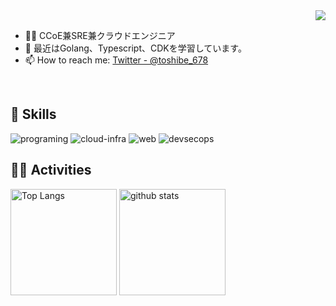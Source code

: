 <!-- 1. GitHub usernameを変更 -->
<div align="right">
  <img src="https://komarev.com/ghpvc/?username=toshi-click" />
</div>


<!-- 2. プロフィールや連絡先を変更 -->
- 🧑‍💻 CCoE兼SRE兼クラウドエンジニア
- 🌱 最近はGolang、Typescript、CDKを学習しています。
- 📫 How to reach me: [Twitter - @toshibe_678](https://twitter.com/toshibe_678)
<br>


<!-- 3. 好きな技術スタックに変更 -->
<!-- ライトモート：theme=light, ダークモート：theme=dark -->
<!-- アイコンの選択肢一覧：https://arc.net/l/quote/zizyykfh -->
## 🌱 Skills
<img alt="programing" src="https://skillicons.dev/icons?theme=dark&perline=7&i=html,css,js,ts,python,go,php,java,ruby" />
<img alt="cloud-infra" src="https://skillicons.dev/icons?theme=dark&perline=7&i=aws,gcp,azure,cloudflare,linux,bash,github,gitlab,jenkins,raspberrypi" />
<img alt="web" src="https://skillicons.dev/icons?theme=dark&perline=7&i=html,css,react,astro,django,laravel" />
<img alt="devsecops" src="https://skillicons.dev/icons?theme=dark&perline=7&i=kubernetes,ansible,docker,terraform" />
<br>


<!-- 4. GitHub usernameを変更, 2箇所 -->
<!-- ライトモート：theme=light, ダークモート：theme=vue-dark  -->
## 🏃‍♀️ Activities
<div align="left"> 
  <img alt="Top Langs" height="170px" src="https://github-readme-stats.vercel.app/api?username=toshi-click&theme=vue-dark&layout=compact" />
  <img alt="github stats" height="170px" src="https://github-readme-stats.vercel.app/api/top-langs/?username=toshi-click&theme=vue-dark&layout=compact" />
</div>


<!--
**toshi-click/toshi-click** is a ✨ _special_ ✨ repository because its `README.md` (this file) appears on your GitHub profile.

Here are some ideas to get you started:

- 🔭 I’m currently working on ...
- 🌱 I’m currently learning ...
- 👯 I’m looking to collaborate on ...
- 🤔 I’m looking for help with ...
- 💬 Ask me about ...
- 📫 How to reach me: ...
- 😄 Pronouns: ...
- ⚡ Fun fact: ...
-->
